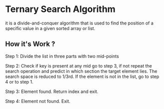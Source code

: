 # Ternary Search Algorithm
 it is a divide-and-conquer algorithm that is used to find the position of a specific value in a given sorted array or list.
 
## How it's Work ?
 
Step 1: Divide  the list in three parts with two mid-points

Step 2: Check if key is present at any mid  go to step 3, if not repeat the search operation and predict in which section the target element lies. The search space is reduced to 1/3rd. If the element is not in the list, go to step 4 or to step 1.

Step 3: Element found. Return index and exit.

Step 4: Element not found. Exit.
